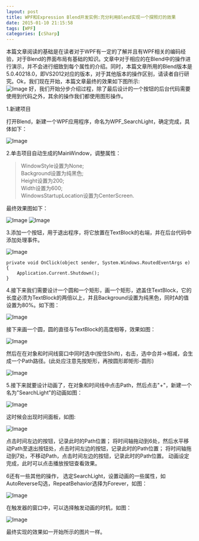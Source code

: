 ```yaml
---
layout: post
title: WPF和Expression Blend开发实例:充分利用Blend实现一个探照灯的效果
date: 2015-01-10 21:15:58
tags: [WPF]
categories: [cSharp]
---
```

本篇文章阅读的基础是在读者对于WPF有一定的了解并且有WPF相关的编码经验，对于Blend的界面布局有基础的知识。文章中对于相应的在Blend中的操作进行演示，并不会进行细致到每个属性的介绍。同时，本篇文章所用的Blend版本是5.0.40218.0，即VS2012对应的版本，对于其他版本的操作区别，请读者自行研究。Ok，我们现在开始，本篇文章最终的效果如下图所示:  
![Image](/images/2015-01-10-WPFLight-01.jpg)
好，我们开始分步介绍过程，除了最后设计的一个按钮的后台代码需要使用到代码之外，其余的操作我们都使用图形操作。

1.新建项目

打开Blend，新建一个WPF应用程序，命名为WPF_SearchLight，确定完成，具体如下：

![Image](/images/2015-01-10-WPFLight-02.jpg)

2.单击项目自动生成的MainWindow，调整属性：

> WindowStyle设置为None;  
> Background设置为纯黑色;   
> Height设置为200;  
> Width设置为600;  
> WindowsStartupLocation设置为CenterScreen.  

最终效果图如下：

![Image](/images/2015-01-10-WPFLight-03.jpg)
![Image](/images/2015-01-10-WPFLight-04.jpg)

3.添加一个按钮，用于退出程序，将它放置在TextBlock的右端，并在后台代码中添加处理事件。

![Image](/images/2015-01-10-WPFLight-05.jpg)   
```cSharp
private void OnClick(object sender, System.Windows.RoutedEventArgs e)
{
    Application.Current.Shutdown();
}
```
4.接下来我们需要设计一个圆和一个矩形，画一个矩形，遮盖住TextBlock，它的长度必须为TextBlock的两倍以上，并且Background设置为纯黑色，同时A的值设置为80%。如下图：

![Image](/images/2015-01-10-WPFLight-06.jpg)   

接下来画一个圆，圆的直径与TextBlock的高度相等，效果如图：

![Image](/images/2015-01-10-WPFLight-07.jpg)   

然后在在对象和时间线窗口中同时选中(按住Shift)，右击，选中合并→相减，会生成一个Path路径。(此处应注意先按矩形，再按圆形即矩形-圆形)

![Image](/images/2015-01-10-WPFLight-08.jpg)   

5.接下来就要设计动画了，在对象和时间线中点击Path，然后点击"+"，新建一个名为"SearchLight"的动画如图：

![Image](/images/2015-01-10-WPFLight-09.jpg)   

这时候会出现时间面板，如图:

![Image](/images/2015-01-10-WPFLight-10.jpg)   

点击时间左边的按钮，记录此时的Path位置；
将时间轴拖动到6处，然后水平移动Path至退出按钮处，点击时间左边的按钮，记录此时的Path位置；
将时间轴拖动到7处，不移动Path，点击时间左边的按钮，记录此时的Path位置。
动画设定完成，此时可以点击播放按钮查看效果。

6还有一些其他的操作， 选定SearchLight，设置动画的一些属性，如AutoReverse勾选，RepeatBehavior选择为Forever，如图：

![Image](/images/2015-01-10-WPFLight-11.jpg)

在触发器的窗口中，可以选择触发动画的时机，如图：

![Image](/images/2015-01-10-WPFLight-12.jpg)   

最终实现的效果如一开始所示的图片一样。